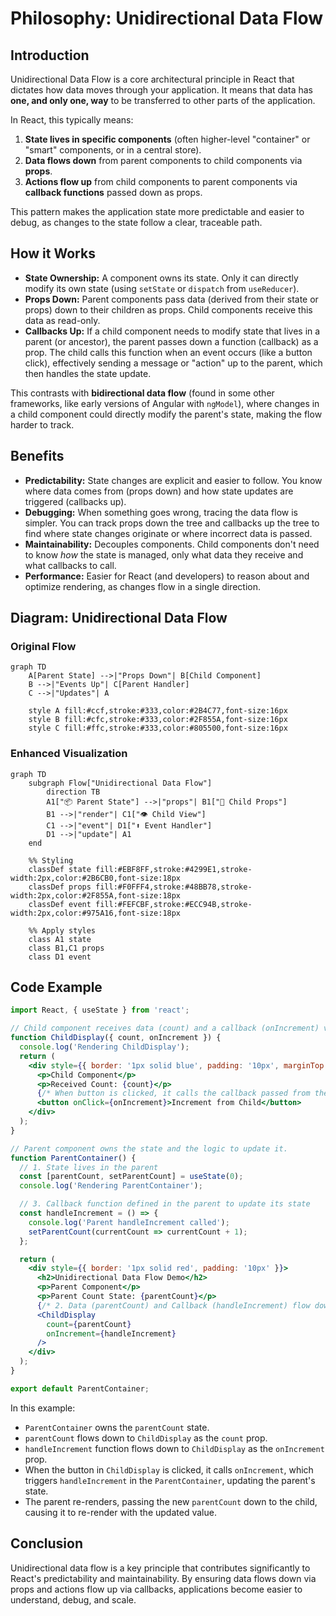 # Philosophy: Unidirectional Data Flow

## Introduction

Unidirectional Data Flow is a core architectural principle in React that dictates how data moves through your application. It means that data has **one, and only one, way** to be transferred to other parts of the application.

In React, this typically means:
1.  **State lives in specific components** (often higher-level "container" or "smart" components, or in a central store).
2.  **Data flows down** from parent components to child components via **props**.
3.  **Actions flow up** from child components to parent components via **callback functions** passed down as props.

This pattern makes the application state more predictable and easier to debug, as changes to the state follow a clear, traceable path.

## How it Works

- **State Ownership:** A component owns its state. Only it can directly modify its own state (using `setState` or `dispatch` from `useReducer`).
- **Props Down:** Parent components pass data (derived from their state or props) down to their children as props. Child components receive this data as read-only.
- **Callbacks Up:** If a child component needs to modify state that lives in a parent (or ancestor), the parent passes down a function (callback) as a prop. The child calls this function when an event occurs (like a button click), effectively sending a message or "action" up to the parent, which then handles the state update.

This contrasts with **bidirectional data flow** (found in some other frameworks, like early versions of Angular with `ngModel`), where changes in a child component could directly modify the parent's state, making the flow harder to track.

## Benefits

- **Predictability:** State changes are explicit and easier to follow. You know where data comes from (props down) and how state updates are triggered (callbacks up).
- **Debugging:** When something goes wrong, tracing the data flow is simpler. You can track props down the tree and callbacks up the tree to find where state changes originate or where incorrect data is passed.
- **Maintainability:** Decouples components. Child components don't need to know *how* the state is managed, only what data they receive and what callbacks to call.
- **Performance:** Easier for React (and developers) to reason about and optimize rendering, as changes flow in a single direction.

## Diagram: Unidirectional Data Flow

### Original Flow
```mermaid
graph TD
    A[Parent State] -->|"Props Down"| B[Child Component]
    B -->|"Events Up"| C[Parent Handler]
    C -->|"Updates"| A
    
    style A fill:#ccf,stroke:#333,color:#2B4C77,font-size:16px
    style B fill:#cfc,stroke:#333,color:#2F855A,font-size:16px
    style C fill:#ffc,stroke:#333,color:#805500,font-size:16px
```

### Enhanced Visualization
```mermaid
graph TD
    subgraph Flow["Unidirectional Data Flow"]
        direction TB
        A1["📦 Parent State"] -->|"props"| B1["🔽 Child Props"]
        B1 -->|"render"| C1["👁️ Child View"]
        C1 -->|"event"| D1["⬆️ Event Handler"]
        D1 -->|"update"| A1
    end

    %% Styling
    classDef state fill:#EBF8FF,stroke:#4299E1,stroke-width:2px,color:#2B6CB0,font-size:18px
    classDef props fill:#F0FFF4,stroke:#48BB78,stroke-width:2px,color:#2F855A,font-size:18px
    classDef event fill:#FEFCBF,stroke:#ECC94B,stroke-width:2px,color:#975A16,font-size:18px

    %% Apply styles
    class A1 state
    class B1,C1 props
    class D1 event
```

## Code Example

```jsx
import React, { useState } from 'react';

// Child component receives data (count) and a callback (onIncrement) via props.
function ChildDisplay({ count, onIncrement }) {
  console.log('Rendering ChildDisplay');
  return (
    <div style={{ border: '1px solid blue', padding: '10px', marginTop: '10px' }}>
      <p>Child Component</p>
      <p>Received Count: {count}</p>
      {/* When button is clicked, it calls the callback passed from the parent */}
      <button onClick={onIncrement}>Increment from Child</button>
    </div>
  );
}

// Parent component owns the state and the logic to update it.
function ParentContainer() {
  // 1. State lives in the parent
  const [parentCount, setParentCount] = useState(0);
  console.log('Rendering ParentContainer');

  // 3. Callback function defined in the parent to update its state
  const handleIncrement = () => {
    console.log('Parent handleIncrement called');
    setParentCount(currentCount => currentCount + 1);
  };

  return (
    <div style={{ border: '1px solid red', padding: '10px' }}>
      <h2>Unidirectional Data Flow Demo</h2>
      <p>Parent Component</p>
      <p>Parent Count State: {parentCount}</p>
      {/* 2. Data (parentCount) and Callback (handleIncrement) flow down via props */}
      <ChildDisplay 
        count={parentCount} 
        onIncrement={handleIncrement} 
      />
    </div>
  );
}

export default ParentContainer;
```

In this example:
- `ParentContainer` owns the `parentCount` state.
- `parentCount` flows down to `ChildDisplay` as the `count` prop.
- `handleIncrement` function flows down to `ChildDisplay` as the `onIncrement` prop.
- When the button in `ChildDisplay` is clicked, it calls `onIncrement`, which triggers `handleIncrement` in the `ParentContainer`, updating the parent's state.
- The parent re-renders, passing the new `parentCount` down to the child, causing it to re-render with the updated value.

## Conclusion

Unidirectional data flow is a key principle that contributes significantly to React's predictability and maintainability. By ensuring data flows down via props and actions flow up via callbacks, applications become easier to understand, debug, and scale. 